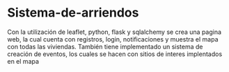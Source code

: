 # Sistema-de-arriendos
Con la utilización de leaflet, python, flask y sqlalchemy se crea una pagina web, la cual cuenta con registros, login, notificaciones y muestra el mapa con todas las viviendas. 
También tiene implementado un sistema de creación de eventos, los cuales se hacen con sitios de interes implentados en el mapa

